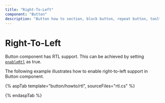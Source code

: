 ```yaml
---
title: "Right-To-Left"
component: "Button"
description: "Button how to section, block button, repeat button, tooltip for Button, customization of button appearance, input and anchor elements."
---
```


# Right-To-Left

Button component has RTL support. This can be achieved by setting [`enableRtl`](https://help.syncfusion.com/cr/aspnetcore-js2/Syncfusion.EJ2.Buttons.Button.html#Syncfusion_EJ2_Buttons_Button_EnableRtl) as true.

The following example illustrates how to enable right-to-left support in Button component.

{% aspTab template="button/howto/rtl", sourceFiles="rtl.cs" %}

{% endaspTab %}